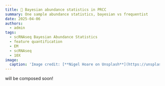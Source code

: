 ```yaml
---
title: 🧬 Bayesian abundance statistics in PRCC
summary: One sample abundance statistics, bayesian vs frequentist  
date: 2025-04-06
authors:
  - admin
tags:
  - scRNAseq Bayesian Abundance Statistics
  - feature quantification
  - EM
  - scRNAseq
  - 10X
image:
  caption: 'Image credit: [**Nigel Hoare on Unsplash**](https://unsplash.com)'
---
```


will be composed soon!

